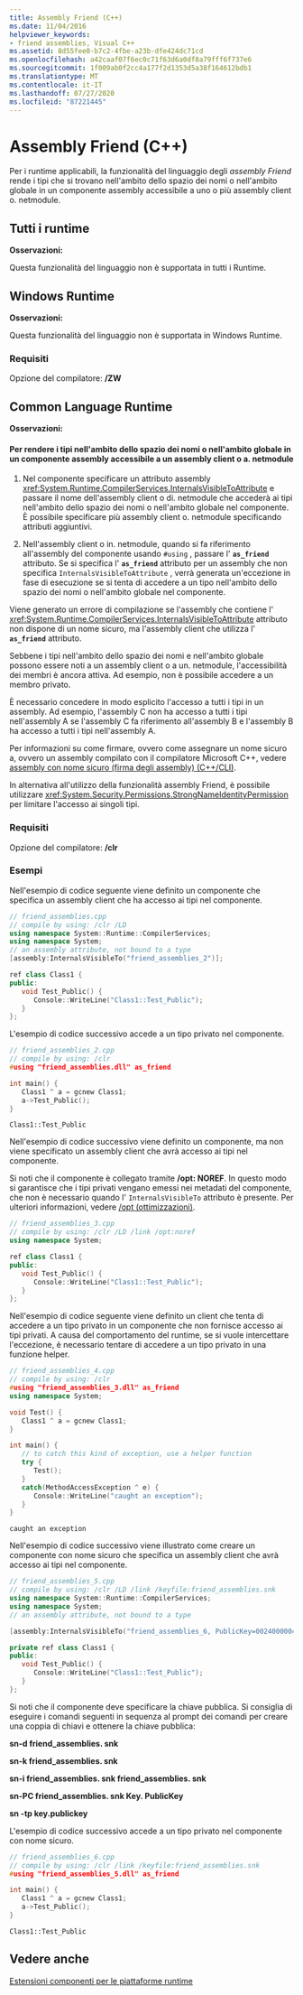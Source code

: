 ```yaml
---
title: Assembly Friend (C++)
ms.date: 11/04/2016
helpviewer_keywords:
- friend assemblies, Visual C++
ms.assetid: 8d55fee0-b7c2-4fbe-a23b-dfe424dc71cd
ms.openlocfilehash: a42caaf07f6ec0c71f63d6a0df8a79fff6f737e6
ms.sourcegitcommit: 1f009ab0f2cc4a177f2d1353d5a38f164612bdb1
ms.translationtype: MT
ms.contentlocale: it-IT
ms.lasthandoff: 07/27/2020
ms.locfileid: "87221445"
---
```

# <a name="friend-assemblies-c"></a>Assembly Friend (C++)

Per i runtime applicabili, la funzionalità del linguaggio degli *assembly Friend* rende i tipi che si trovano nell'ambito dello spazio dei nomi o nell'ambito globale in un componente assembly accessibile a uno o più assembly client o. netmodule.

## <a name="all-runtimes"></a>Tutti i runtime

**Osservazioni:**

Questa funzionalità del linguaggio non è supportata in tutti i Runtime.

## <a name="windows-runtime"></a>Windows Runtime

**Osservazioni:**

Questa funzionalità del linguaggio non è supportata in Windows Runtime.

### <a name="requirements"></a>Requisiti

Opzione del compilatore: **/ZW**

## <a name="common-language-runtime"></a>Common Language Runtime

**Osservazioni:**

#### <a name="to-make-types-at-namespace-scope-or-global-scope-in-an-assembly-component-accessible-to-a-client-assembly-or-netmodule"></a>Per rendere i tipi nell'ambito dello spazio dei nomi o nell'ambito globale in un componente assembly accessibile a un assembly client o a. netmodule

1. Nel componente specificare un attributo assembly <xref:System.Runtime.CompilerServices.InternalsVisibleToAttribute> e passare il nome dell'assembly client o di. netmodule che accederà ai tipi nell'ambito dello spazio dei nomi o nell'ambito globale nel componente.  È possibile specificare più assembly client o. netmodule specificando attributi aggiuntivi.

1. Nell'assembly client o in. netmodule, quando si fa riferimento all'assembly del componente usando `#using` , passare l' **`as_friend`** attributo.  Se si specifica l' **`as_friend`** attributo per un assembly che non specifica `InternalsVisibleToAttribute` , verrà generata un'eccezione in fase di esecuzione se si tenta di accedere a un tipo nell'ambito dello spazio dei nomi o nell'ambito globale nel componente.

Viene generato un errore di compilazione se l'assembly che contiene l' <xref:System.Runtime.CompilerServices.InternalsVisibleToAttribute> attributo non dispone di un nome sicuro, ma l'assembly client che utilizza l' **`as_friend`** attributo.

Sebbene i tipi nell'ambito dello spazio dei nomi e nell'ambito globale possono essere noti a un assembly client o a un. netmodule, l'accessibilità dei membri è ancora attiva.  Ad esempio, non è possibile accedere a un membro privato.

È necessario concedere in modo esplicito l'accesso a tutti i tipi in un assembly.  Ad esempio, l'assembly C non ha accesso a tutti i tipi nell'assembly A se l'assembly C fa riferimento all'assembly B e l'assembly B ha accesso a tutti i tipi nell'assembly A.

Per informazioni su come firmare, ovvero come assegnare un nome sicuro a, ovvero un assembly compilato con il compilatore Microsoft C++, vedere [assembly con nome sicuro (firma degli assembly) (C++/CLI)](../dotnet/strong-name-assemblies-assembly-signing-cpp-cli.md).

In alternativa all'utilizzo della funzionalità assembly Friend, è possibile utilizzare <xref:System.Security.Permissions.StrongNameIdentityPermission> per limitare l'accesso ai singoli tipi.

### <a name="requirements"></a>Requisiti

Opzione del compilatore: **/clr**

### <a name="examples"></a>Esempi

Nell'esempio di codice seguente viene definito un componente che specifica un assembly client che ha accesso ai tipi nel componente.

```cpp
// friend_assemblies.cpp
// compile by using: /clr /LD
using namespace System::Runtime::CompilerServices;
using namespace System;
// an assembly attribute, not bound to a type
[assembly:InternalsVisibleTo("friend_assemblies_2")];

ref class Class1 {
public:
   void Test_Public() {
      Console::WriteLine("Class1::Test_Public");
   }
};
```

L'esempio di codice successivo accede a un tipo privato nel componente.

```cpp
// friend_assemblies_2.cpp
// compile by using: /clr
#using "friend_assemblies.dll" as_friend

int main() {
   Class1 ^ a = gcnew Class1;
   a->Test_Public();
}
```

```Output
Class1::Test_Public
```

Nell'esempio di codice successivo viene definito un componente, ma non viene specificato un assembly client che avrà accesso ai tipi nel componente.

Si noti che il componente è collegato tramite **/opt: NOREF**. In questo modo si garantisce che i tipi privati vengano emessi nei metadati del componente, che non è necessario quando l' `InternalsVisibleTo` attributo è presente. Per ulteriori informazioni, vedere [/opt (ottimizzazioni)](../build/reference/opt-optimizations.md).

```cpp
// friend_assemblies_3.cpp
// compile by using: /clr /LD /link /opt:noref
using namespace System;

ref class Class1 {
public:
   void Test_Public() {
      Console::WriteLine("Class1::Test_Public");
   }
};
```

Nell'esempio di codice seguente viene definito un client che tenta di accedere a un tipo privato in un componente che non fornisce accesso ai tipi privati. A causa del comportamento del runtime, se si vuole intercettare l'eccezione, è necessario tentare di accedere a un tipo privato in una funzione helper.

```cpp
// friend_assemblies_4.cpp
// compile by using: /clr
#using "friend_assemblies_3.dll" as_friend
using namespace System;

void Test() {
   Class1 ^ a = gcnew Class1;
}

int main() {
   // to catch this kind of exception, use a helper function
   try {
      Test();
   }
   catch(MethodAccessException ^ e) {
      Console::WriteLine("caught an exception");
   }
}
```

```Output
caught an exception
```

Nell'esempio di codice successivo viene illustrato come creare un componente con nome sicuro che specifica un assembly client che avrà accesso ai tipi nel componente.

```cpp
// friend_assemblies_5.cpp
// compile by using: /clr /LD /link /keyfile:friend_assemblies.snk
using namespace System::Runtime::CompilerServices;
using namespace System;
// an assembly attribute, not bound to a type

[assembly:InternalsVisibleTo("friend_assemblies_6, PublicKey=00240000048000009400000006020000002400005253413100040000010001000bf45d77fd991f3bff0ef51af48a12d35699e04616f27ba561195a69ebd3449c345389dc9603d65be8cd1987bc7ea48bdda35ac7d57d3d82c666b7fc1a5b79836d139ef0ac8c4e715434211660f481612771a9f7059b9b742c3d8af00e01716ed4b872e6f1be0e94863eb5745224f0deaba5b137624d7049b6f2d87fba639fc5")];

private ref class Class1 {
public:
   void Test_Public() {
      Console::WriteLine("Class1::Test_Public");
   }
};
```

Si noti che il componente deve specificare la chiave pubblica. Si consiglia di eseguire i comandi seguenti in sequenza al prompt dei comandi per creare una coppia di chiavi e ottenere la chiave pubblica:

**sn-d friend_assemblies. snk**

**sn-k friend_assemblies. snk**

**sn-i friend_assemblies. snk friend_assemblies. snk**

**sn-PC friend_assemblies. snk Key. PublicKey**

**sn -tp key.publickey**

L'esempio di codice successivo accede a un tipo privato nel componente con nome sicuro.

```cpp
// friend_assemblies_6.cpp
// compile by using: /clr /link /keyfile:friend_assemblies.snk
#using "friend_assemblies_5.dll" as_friend

int main() {
   Class1 ^ a = gcnew Class1;
   a->Test_Public();
}
```

```Output
Class1::Test_Public
```

## <a name="see-also"></a>Vedere anche

[Estensioni componenti per le piattaforme runtime](../extensions/component-extensions-for-runtime-platforms.md)
